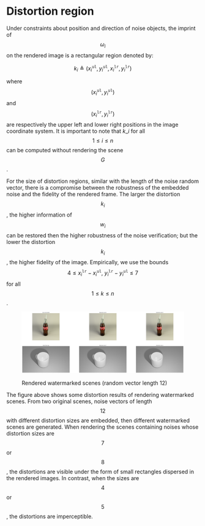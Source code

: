 # Distortion region

Under constraints about position and direction of noise objects, the imprint of $$\omega_i$$ on the rendered image is a rectangular region denoted by:

$$
k_i \triangleq \left(x_i^{\mathtt{ul}}, y_i^{\mathtt{ul}}, x_i^{\mathtt{lr}}, y_i^{\mathtt{lr}} \right)
$$

where $$\left(x_i^{\mathtt{ul}}, y_i^{\mathtt{ul}}\right)$$ and $$\left(x_i^{\mathtt{lr}}, y_i^{\mathtt{lr}}\right)$$ are respectively the upper left and lower right positions in the image coordinate system. It is important to note that $k\_i$ for all $$1 \leq i \leq n$$ can be computed without rendering the scene $$G$$.

For the size of distortion regions, similar with the length of the noise random vector, there is a compromise between the robustness of the embedded noise and the fidelity of the rendered frame. The larger the distortion $$k_i$$, the higher information of $$w_i$$ can be restored then the higher robustness of the noise verification; but the lower the distortion $$k_i$$, the higher fidelity of the image. Empirically, we use the bounds $$4 \leq x^{\mathtt{lr}}_{i} - x^{\mathtt{ul}}_{i},\ y^{\mathtt{lr}}_{i} - y^{\mathtt{ul}}_{i} \leq 7$$ for all $$1 \leq k \leq n$$.

<figure><img src="../../../.gitbook/assets/distorted_images.png" alt=""><figcaption><p>Rendered watermarked scenes (random vector length 12)</p></figcaption></figure>

The figure above shows some distortion results of rendering watermarked scenes. From two original scenes, noise vectors of length $$12$$ with different distortion sizes are embedded, then different watermarked scenes are generated. When rendering the scenes containing noises whose distortion sizes are $$7$$ or $$8$$, the distortions are visible under the form of small rectangles dispersed in the rendered images. In contrast, when the sizes are $$4$$ or $$5$$, the distortions are imperceptible.
